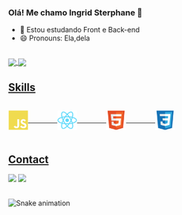 ### Olá! Me chamo Ingrid Sterphane 👋

- 🌱 Estou estudando Front e Back-end
- 😄 Pronouns: Ela,dela

</br>

 <div>
  <a href="https://github.com/ingridsterphane">
   <img align="center" height="170" src="https://github-readme-stats.vercel.app/api/top-langs/?username=ingridsterphane&layout=compact&langs_count=16&theme=radical"/>
  <img align="center" src="https://github-readme-stats.vercel.app/api?username=ingridsterphane&show_icons=true&theme=radical&include_all_commits=true&count_private=true&hide=issues"/>
</div>
 
 ## Skills
<div style="display: inline_block"><br>
 
  <img height="40" align="center" alt="Ingrid-Js" height="30" width="40" src="https://raw.githubusercontent.com/devicons/devicon/master/icons/javascript/javascript-plain.svg">
 &nbsp;&nbsp;&nbsp;&nbsp;&nbsp;&nbsp;&nbsp;&nbsp;&nbsp;&nbsp;&nbsp;&nbsp;&nbsp;
  <img height="40" align="center" alt="Ingrid-React" height="30" width="40" src="https://raw.githubusercontent.com/devicons/devicon/master/icons/react/react-original.svg">
 &nbsp;&nbsp;&nbsp;&nbsp;&nbsp;&nbsp;&nbsp;&nbsp;&nbsp;&nbsp;&nbsp;&nbsp;&nbsp;
  <img height="40" align="center" alt="Ingrid-HTML" height="30" width="40" src="https://raw.githubusercontent.com/devicons/devicon/master/icons/html5/html5-original.svg">
 &nbsp;&nbsp;&nbsp;&nbsp;&nbsp;&nbsp;&nbsp;&nbsp;&nbsp;&nbsp;&nbsp;&nbsp;&nbsp;
  <img height="40" align="center" alt="Ingrid-CSS" height="30" width="40" src="https://raw.githubusercontent.com/devicons/devicon/master/icons/css3/css3-original.svg">
 
</div>
  
</br>

## Contact 
<div> 
  <a href="https://www.linkedin.com/in/ingrid-sterphane" target="_blank"><img src="https://img.shields.io/badge/-LinkedIn-%230077B5?style=for-the-badge&logo=linkedin&logoColor=white" target="_blank"></a> 
  <a href = "mail to: ingridsterphane@gmail.com"><img src="https://img.shields.io/badge/-Gmail-%23333?style=for-the-badge&logo=gmail&logoColor=white" target="_blank"></a>
 </br>
</br>
 
  ![Snake animation](https://github.com/eagrundy/eagrundy/blob/output/github-contribution-grid-snake.svg)
 
</div>



